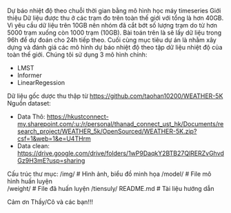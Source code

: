Dự báo nhiệt độ theo chuỗi thời gian bằng mô hình học máy timeseries
Giới thiệu
Dữ liệu được thu ở các trạm đo trên toàn thế giới với tổng là hơn 40GB. Vì yêu cầu dữ liệu trên 10GB nên nhóm đã cắt bớt số lượng trạm do từ hơn 5000 trạm xuống còn 1000 trạm (10GB). Bài toán trên là sẽ lấy dữ liệu trong 96h để dự đoán cho 24h tiếp theo. Cuối cùng mục tiêu dự án là nhằm xây dựng và đánh giá các mô hình dự báo nhiệt độ theo tập dữ liệu nhiệt độ của toàn thế giới. Chúng tôi sử dụng 3 mô hình chính:
+ LMST
+ Informer
+ LinearRegession

Dữ liệu gốc dược thu thập từ https://github.com/taohan10200/WEATHER-5K
Nguồn dataset:
+ Data Thô: https://hkustconnect-my.sharepoint.com/:u:/r/personal/thanad_connect_ust_hk/Documents/research_project/WEATHER_5k/OpenSourced/WEATHER-5K.zip?csf=1&web=1&e=U4THrm
+ Data clean: https://drive.google.com/drive/folders/1wP9DaqkY2BTB27QlRERZvGhvdGz9H3mE?usp=sharing

Cấu trúc thư mục:
/img/ # Hình ảnh, biểu đồ minh họa
/model/ # File mô hình huấn luyện  
/weight/ # File đã huấn luyện
/tiensuly/
README.md # Tài liệu hướng dẫn

Cảm ơn Thầy/Cô và các bạn!!!
